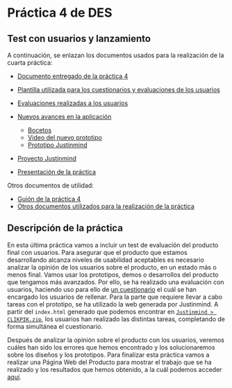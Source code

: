# Práctica 4 de DES
## Test con usuarios y lanzamiento

A continuación, se enlazan los documentos usados para la realización de la cuarta práctica:


- [Documento entregado de la práctica 4]()
- [Plantilla utilizada para los cuestionarios y evaluaciones de los usuarios](https://github.com/Gecofer/MII_DES_1819/blob/master/Pr%C3%A1ctica%204/Plantilla_cuestionario.pdf)
- [Evaluaciones realizadas a los usuarios](https://github.com/Gecofer/MII_DES_1819/tree/master/Pr%C3%A1ctica%204/Cuestionarios)
- [Nuevos avances en la aplicación](https://github.com/Gecofer/MII_DES_1819/tree/master/Pr%C3%A1ctica%204/Avances)
	- [Bocetos](https://github.com/Gecofer/MII_DES_1819/blob/master/Pr%C3%A1ctica%204/Avances/App%20m%C3%B3vil/Bocetos.pdf)
	- [Video del nuevo prototipo](https://github.com/Gecofer/MII_DES_1819/blob/master/Pr%C3%A1ctica%204/Avances/App%20m%C3%B3vil/AppVideo.mov)
	- [Prototipo Justinmind](https://github.com/Gecofer/MII_DES_1819/blob/master/Pr%C3%A1ctica%204/Avances/App%20m%C3%B3vil/BocetosApp-AltaFidelidadP4.vp)

- [Proyecto Justinmind](https://github.com/Gecofer/MII_DES_1819/tree/master/Pr%C3%A1ctica%204/Justinmind)
- [Presentación de la práctica](https://github.com/Gecofer/MII_DES_1819/blob/master/Pr%C3%A1ctica%204/Presentaci%C3%B3n%20-%20Pr%C3%A1ctica%204.pdf)


Otros documentos de utilidad:
- [Guión de la práctica 4](https://github.com/Gecofer/MII_DES_1819/blob/master/Pr%C3%A1ctica%204/Practica4_guion.pdf)
- [Otros documentos utilizados para la realización de la práctica](https://github.com/Gecofer/MII_DES_1819/tree/master/Pr%C3%A1ctica%204/Documentos)


## Descripción de la práctica

En esta última práctica vamos a incluir un test de evaluación del producto final con usuarios. Para asegurar que el producto que estamos desarrollando alcanza niveles de usabilidad aceptables es necesario analizar la opinión de los usuarios sobre el producto, en un estado más o menos final. Vamos usar los prototipos, demos o desarrollos del producto que tengamos más avanzados. Por ello, se ha realizado una evaluación con usuarios, haciendo uso para ello de [un cuestionario](https://github.com/Gecofer/MII_DES_1819/blob/master/Pr%C3%A1ctica%204/Plantilla_cuestionario.pdf) el cuál se han encargado los usuarios de rellenar. Para la parte que requiere llevar a cabo tareas con el prototipo, se ha utilizado la web generada por Justinmind. A partir del `index.html` generado que podemos encontrar en [`Justinmind > CLIKPIK.zip`](https://github.com/Gecofer/MII_DES_1819/tree/master/Pr%C3%A1ctica%204/Justinmind), los usuarios han realizado las distintas tareas, completando de forma simultánea el cuestionario. 

Después de analizar la opinión sobre el producto con los usuarios, veremos cuáles han sido los errores que hemos encontrado y los solucionaremos sobre los diseños y los prototipos. Para finalizar esta práctica vamos a realizar una Página Web del Producto para mostrar el trabajo que se ha realizado y los resultados que hemos obtenido, a la cuál podemos acceder [aquí](https://andreamorgarz.wixsite.com/website). 